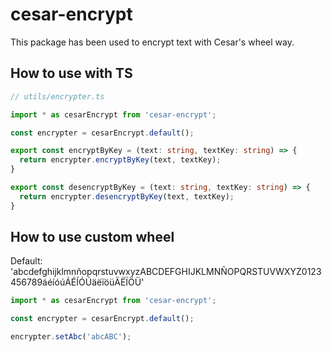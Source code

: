 # cesar-encrypt

This package has been used to encrypt text with Cesar's wheel way.

## How to use with TS

```typescript
// utils/encrypter.ts

import * as cesarEncrypt from 'cesar-encrypt';

const encrypter = cesarEncrypt.default();

export const encryptByKey = (text: string, textKey: string) => {
  return encrypter.encryptByKey(text, textKey);
}

export const desencryptByKey = (text: string, textKey: string) => {
  return encrypter.desencryptByKey(text, textKey);
}
```

## How to use custom wheel

Default: 'abcdefghijklmnñopqrstuvwxyzABCDEFGHIJKLMNÑOPQRSTUVWXYZ0123456789áéíóúÁÉÍÓÚäëïöüÄËÏÖÜ'

```typescript
import * as cesarEncrypt from 'cesar-encrypt';

const encrypter = cesarEncrypt.default();

encrypter.setAbc('abcABC');
```